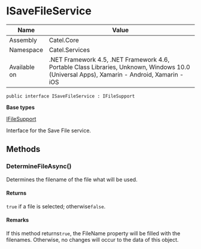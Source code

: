 

# ISaveFileService

Name|Value
---|---
Assembly|Catel.Core
Namespace|Catel.Services
Available on|.NET Framework 4.5, .NET Framework 4.6, Portable Class Libraries, Unknown, Windows 10.0 (Universal Apps), Xamarin - Android, Xamarin - iOS

```
public interface ISaveFileService : IFileSupport
```

**Base types**

[IFileSupport](/Catel.Core\Catel\Services\IFileSupport.md)


Interface for the Save File service.



## Methods

### DetermineFileAsync()

Determines the filename of the file what will be used.

#### Returns

`true` if a file is selected; otherwise`false`.

#### Remarks

If this method returns`true`, the FileName property will be filled with the filenames. Otherwise, no changes will occur to the data of this object.



